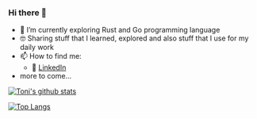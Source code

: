 ### Hi there 👋
- 🔭 I’m currently exploring Rust and Go programming language
- :nerd_face: Sharing stuff that I learned, explored and also stuff that I use for my daily work
- 📫 How to find me: 
  - :office: [LinkedIn](https://www.linkedin.com/in/toni-le-687331187/)
- more to come...
  
[![Toni's github stats](https://github-readme-stats.vercel.app/api?username=LeToni&count_private=true&show_icons=true&theme=vue&hide_rank=false)](https://github.com/LeToni/github-readme-stats)

[![Top Langs](https://github-readme-stats.vercel.app/api/top-langs/?username=LeToni)](https://github.com/LeToni/github-readme-stats)
<!--
**LeToni/LeToni** is a ✨ _special_ ✨ repository because its `README.md` (this file) appears on your GitHub profile.

Here are some ideas to get you started:

- 🔭 I’m currently working on ...
 ...
- 👯 I’m looking to collaborate on ...
- 🤔 I’m looking for help with ...
- 💬 Ask me about ...
- 📫 How to reach me: ...
- 😄 Pronouns: ...
- ⚡ Fun fact: ...
-->

